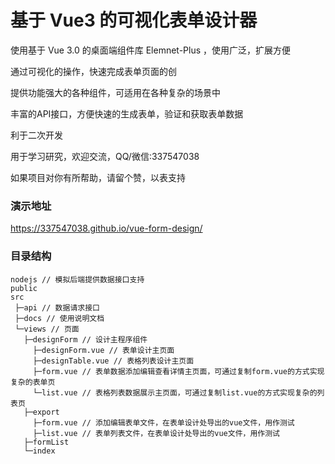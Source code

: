 # 基于 Vue3 的可视化表单设计器

使用基于 Vue 3.0 的桌面端组件库 Elemnet-Plus ，使用广泛，扩展方便

通过可视化的操作，快速完成表单页面的创

提供功能强大的各种组件，可适用在各种复杂的场景中

丰富的API接口，方便快速的生成表单，验证和获取表单数据

利于二次开发

用于学习研究，欢迎交流，QQ/微信:337547038

如果项目对你有所帮助，请留个赞，以表支持

### 演示地址
https://337547038.github.io/vue-form-design/

### 目录结构
```text
nodejs // 模拟后端提供数据接口支持
public
src
 ├─api // 数据请求接口
 ├─docs // 使用说明文档
 └─views // 页面
   ├─designForm // 设计主程序组件
     ├─designForm.vue // 表单设计主页面
     ├─designTable.vue // 表格列表设计主页面
     ├─form.vue // 表单数据添加编辑查看详情主页面，可通过复制form.vue的方式实现复杂的表单页
     └─list.vue // 表格列表数据展示主页面，可通过复制list.vue的方式实现复杂的列表页
   ├─export
     ├─form.vue // 添加编辑表单文件，在表单设计处导出的vue文件，用作测试
     ├─list.vue // 表单列表文件，在表单设计处导出的vue文件，用作测试
   ├─formList
   └─index
```
